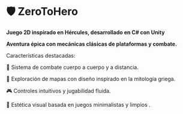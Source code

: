 # 🛡️ ZeroToHero
**Juego 2D inspirado en Hércules, desarrollado en C# con Unity**

**Aventura épica con mecánicas clásicas de plataformas y combate.**

Características destacadas:

🏹 Sistema de combate cuerpo a cuerpo y a distancia.

🧭 Exploración de mapas con diseño inspirado en la mitología griega.

🎮 Controles intuitivos y jugabilidad fluida.

🎨 Estética visual basada en juegos minimalistas y limpios .
